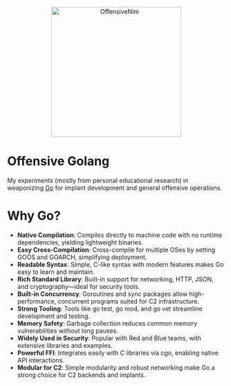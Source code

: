 <p align="center">
    <img height="300" alt="OffensiveNim" src="https://github.com/user-attachments/assets/a4f85bf8-8ddd-4fc9-b393-1028d6ebd570">
</p>

# Offensive Golang
My experiments (mostly from personal educational research) in weaponizing [Go](https://go.dev/) for implant development and general offensive operations.

# Why Go?
- **Native Compilation**: Compiles directly to machine code with no runtime dependencies, yielding lightweight binaries.
- **Easy Cross-Compilation**: Cross-compile for multiple OSes by setting GOOS and GOARCH, simplifying deployment.
- **Readable Syntax**: Simple, C-like syntax with modern features makes Go easy to learn and maintain.
- **Rich Standard Library**: Built-in support for networking, HTTP, JSON, and cryptography—ideal for security tools.
- **Built-in Concurrency**: Goroutines and sync packages allow high-performance, concurrent programs suited for C2 infrastructure.
- **Strong Tooling**: Tools like go test, go mod, and go vet streamline development and testing.
- **Memory Safety**: Garbage collection reduces common memory vulnerabilities without long pauses.
- **Widely Used in Security**: Popular with Red and Blue teams, with extensive libraries and examples.
- **Powerful FFI**: Integrates easily with C libraries via cgo, enabling native API interactions.
- **Modular for C2**: Simple modularity and robust networking make Go a strong choice for C2 backends and implants.
